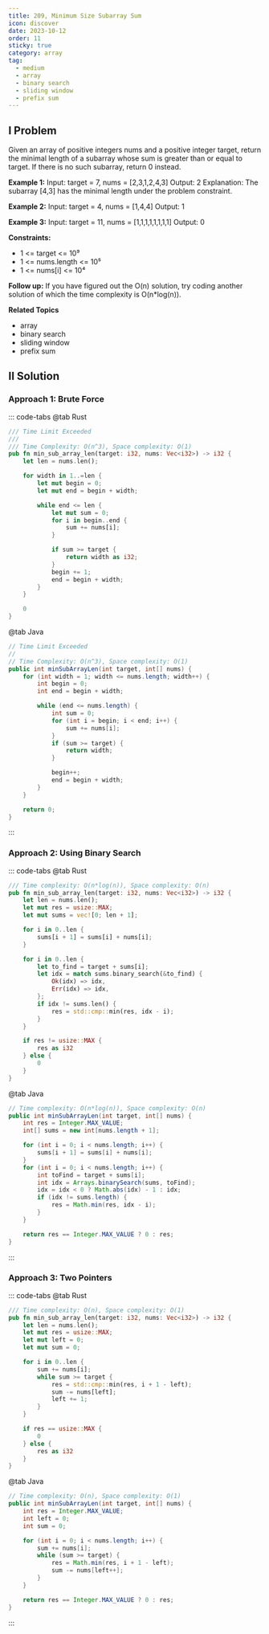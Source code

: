 ```yaml
---
title: 209, Minimum Size Subarray Sum
icon: discover
date: 2023-10-12
order: 11
sticky: true
category: array
tag: 
  - medium
  - array
  - binary search
  - sliding window
  - prefix sum
---
```


## I Problem
Given an array of positive integers nums and a positive integer target, return the minimal length of a subarray whose sum is greater than or equal to target. If there is no such subarray, return 0 instead.

**Example 1:**
Input: target = 7, nums = [2,3,1,2,4,3]
Output: 2
Explanation: The subarray [4,3] has the minimal length under the problem constraint.

**Example 2:**
Input: target = 4, nums = [1,4,4]
Output: 1

**Example 3:**
Input: target = 11, nums = [1,1,1,1,1,1,1,1]
Output: 0

**Constraints:**

- 1 <= target <= 10⁹
- 1 <= nums.length <= 10⁵
- 1 <= nums[i] <= 10⁴

**Follow up:**
If you have figured out the O(n) solution, try coding another solution of which the time complexity is O(n*log(n)).

**Related Topics**

- array
- binary search
- sliding window
- prefix sum

## II Solution
### Approach 1: Brute Force
::: code-tabs
@tab Rust
```rust
/// Time Limit Exceeded
///
/// Time Complexity: O(n^3), Space complexity: O(1)
pub fn min_sub_array_len(target: i32, nums: Vec<i32>) -> i32 {
    let len = nums.len();

    for width in 1..=len {
        let mut begin = 0;
        let mut end = begin + width;

        while end <= len {
            let mut sum = 0;
            for i in begin..end {
                sum += nums[i];
            }

            if sum >= target {
                return width as i32;
            }
            begin += 1;
            end = begin + width;
        }
    }

    0
}
```

@tab Java
```java
// Time Limit Exceeded
//
// Time Complexity: O(n^3), Space complexity: O(1)
public int minSubArrayLen(int target, int[] nums) {
    for (int width = 1; width <= nums.length; width++) {
        int begin = 0;
        int end = begin + width;

        while (end <= nums.length) {
            int sum = 0;
            for (int i = begin; i < end; i++) {
                sum += nums[i];
            }
            if (sum >= target) {
                return width;
            }

            begin++;
            end = begin + width;
        }
    }

    return 0;
}
```
:::

### Approach 2: Using Binary Search
::: code-tabs
@tab Rust
```rust
/// Time complexity: O(n*log(n)), Space complexity: O(n)
pub fn min_sub_array_len(target: i32, nums: Vec<i32>) -> i32 {
    let len = nums.len();
    let mut res = usize::MAX;
    let mut sums = vec![0; len + 1];

    for i in 0..len {
        sums[i + 1] = sums[i] + nums[i];
    }

    for i in 0..len {
        let to_find = target + sums[i];
        let idx = match sums.binary_search(&to_find) {
            Ok(idx) => idx,
            Err(idx) => idx,
        };
        if idx != sums.len() {
            res = std::cmp::min(res, idx - i);
        }
    }

    if res != usize::MAX {
        res as i32
    } else {
        0
    }
}
```

@tab Java
```java
// Time complexity: O(n*log(n)), Space complexity: O(n)
public int minSubArrayLen(int target, int[] nums) {
    int res = Integer.MAX_VALUE;
    int[] sums = new int[nums.length + 1];

    for (int i = 0; i < nums.length; i++) {
        sums[i + 1] = sums[i] + nums[i];
    }
    for (int i = 0; i < nums.length; i++) {
        int toFind = target + sums[i];
        int idx = Arrays.binarySearch(sums, toFind);
        idx = idx < 0 ? Math.abs(idx) - 1 : idx;
        if (idx != sums.length) {
            res = Math.min(res, idx - i);
        }
    }

    return res == Integer.MAX_VALUE ? 0 : res;
}
```
:::

### Approach 3: Two Pointers
::: code-tabs
@tab Rust
```rust
/// Time complexity: O(n), Space complexity: O(1)
pub fn min_sub_array_len(target: i32, nums: Vec<i32>) -> i32 {
    let len = nums.len();
    let mut res = usize::MAX;
    let mut left = 0;
    let mut sum = 0;

    for i in 0..len {
        sum += nums[i];
        while sum >= target {
            res = std::cmp::min(res, i + 1 - left);
            sum -= nums[left];
            left += 1;
        }
    }

    if res == usize::MAX {
        0
    } else {
        res as i32
    }
}
```

@tab Java
```java
// Time complexity: O(n), Space complexity: O(1)
public int minSubArrayLen(int target, int[] nums) {
    int res = Integer.MAX_VALUE;
    int left = 0;
    int sum = 0;

    for (int i = 0; i < nums.length; i++) {
        sum += nums[i];
        while (sum >= target) {
            res = Math.min(res, i + 1 - left);
            sum -= nums[left++];
        }
    }

    return res == Integer.MAX_VALUE ? 0 : res;
}
```
:::